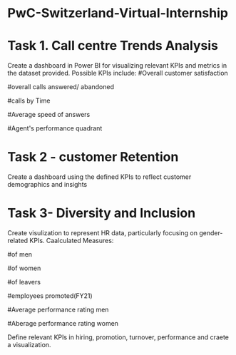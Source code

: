 # PwC-Switzerland-Virtual-Internship
# Task 1. Call centre Trends Analysis
Create a dashboard in Power BI for visualizing relevant KPIs and metrics in the dataset provided.
Possible KPIs include:
#Overall customer satisfaction

#overall calls answered/ abandoned

#calls by Time

#Average speed of answers

#Agent's performance quadrant

# Task 2 - customer Retention
Create a dashboard using the defined KPIs to reflect customer demographics and insights

# Task 3- Diversity and Inclusion
Create visulization to represent HR data, particularly focusing on gender-related KPIs.
Caalculated Measures:

#of men

#of women

#of leavers

#employees promoted(FY21)

#Average performance rating men

#Aberage performance rating women

Define relevant KPIs in hiring, promotion, turnover, performance and craete a visualization.
